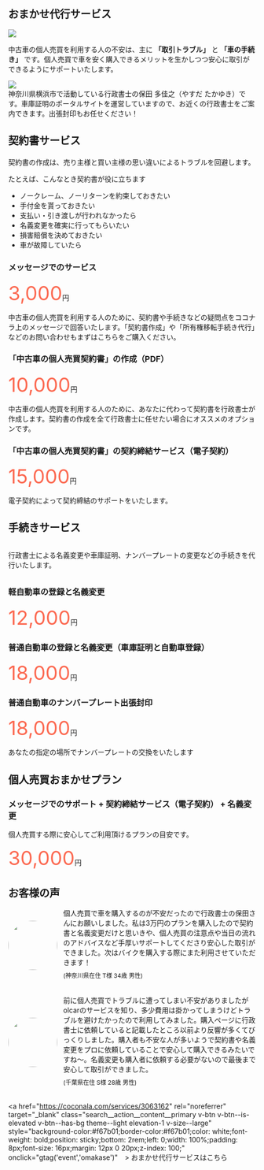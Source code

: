## おまかせ代行サービス

<img loading="lazy" src="https://homepage.gsss.pro/wp-content/uploads/2023/08/1a7321fd5c87b44161456ab0d5bcbbaf-1.png">

中古車の個人売買を利用する人の不安は、主に **「取引トラブル」** と **「車の手続き」** です。個人売買で車を安く購入できるメリットを生かしつつ安心に取引ができるようにサポートいたします。

<div class="border">
<img loading="lazy" style="max-width: 300px;" src="https://homepage.gsss.pro/wp-content/uploads/2023/08/image-768x474.png">
<div>
神奈川県横浜市で活動している行政書士の保田 多佳之（やすだ たかゆき）です。車庫証明のポータルサイトを運営していますので、お近くの行政書士をご案内できます。出張封印もお任せください！
</div>
</div>

## 契約書サービス

<div style="margin: 20px 0px;">
契約書の作成は、売り主様と買い主様の思い違いによるトラブルを回避します。  
  
たとえば、こんなとき契約書が役に立ちます  
  
- ノークレーム、ノーリターンを約束しておきたい
- 手付金を貰っておきたい
- 支払い・引き渡しが行われなかったら
- 名義変更を確実に行ってもらいたい
- 損害賠償を決めておきたい
- 車が故障していたら

</div>

### メッセージでのサービス

<span style="font-size:40px;color: #fc6a52;">3,000</span>円

中古車の個人売買を利用する人のために、契約書や手続きなどの疑問点をココナラ上のメッセージで回答いたします。「契約書作成」や「所有権移転手続き代行」などのお問い合わせもまずはこちらをご購入ください。

### 「中古車の個人売買契約書」の作成（PDF）

<span style="font-size:40px;color: #fc6a52;">10,000</span>円

中古車の個人売買を利用する人のために、あなたに代わって契約書を行政書士が作成します。契約書の作成を全て行政書士に任せたい場合にオススメのオプションです。

### 「中古車の個人売買契約書」の契約締結サービス（電子契約）

<span style="font-size:40px;color: #fc6a52;">15,000</span>円

電子契約によって契約締結のサポートをいたします。

## 手続きサービス

<div style="margin: 32px 0px;">
行政書士による名義変更や車庫証明、ナンバープレートの変更などの手続きを代行いたします。
</div>

### 軽自動車の登録と名義変更

<span style="font-size:40px;color: #fc6a52;">12,000</span>円

### 普通自動車の登録と名義変更（車庫証明と自動車登録）

<span style="font-size:40px;color: #fc6a52;">18,000</span>円

### 普通自動車のナンバープレート出張封印

<span style="font-size:40px;color: #fc6a52;">18,000</span>円

あなたの指定の場所でナンバープレートの交換をいたします

## 個人売買おまかせプラン

### メッセージでのサポート + 契約締結サービス（電子契約） + 名義変更

個人売買する際に安心してご利用頂けるプランの目安です。

<span style="font-size:40px;color: #fc6a52;">30,000</span>円

## お客様の声

<div style="display: flex;align-items: center;margin-bottom: 24px;">
<img loading="lazy" style="width: 100px;border-radius: 50px;" src="/img/user1.webp" />
<div style="
    margin-left: 12px;
    font-size: 14px;
">
<div>
個人売買で車を購入するのが不安だったので行政書士の保田さんにお願いしました。私は3万円のプランを購入したので契約書と名義変更だけと思いきや、個人売買の注意点や当日の流れのアドバイスなど手厚いサポートしてくださり安心した取引ができました。次はバイクを購入する際にまた利用させていただきます！
</div>
<div style="font-size: 12px;margin: 8px 0;">(神奈川県在住 T様 34歳 男性)</div>
</div>
</div>

<div style="display: flex;align-items: center;margin-bottom: 24px;">
<img loading="lazy" style="width: 100px;border-radius: 50px;" src="/img/user2.webp" />
<div style="
    margin-left: 12px;
    font-size: 14px;
">
<div>
前に個人売買でトラブルに遭ってしまい不安がありましたがolcarのサービスを知り、多少費用は掛かってしまうけどトラブルを避けたかったので利用してみました。購入ページに行政書士に依頼していると記載したところ以前より反響が多くてびっくりしました。購入者も不安な人が多いようで契約書や名義変更をプロに依頼していることで安心して購入できるみたいですね〜。名義変更も購入者に依頼する必要がないので最後まで安心して取引ができました。
</div>
<div style="font-size: 12px;margin: 8px 0;">(千葉県在住 S様 28歳 男性)</div>
</div>
</div>

<a href="https://coconala.com/services/3063162" rel="noreferrer" target="_blank" class="search__action__content__primary v-btn v-btn--is-elevated v-btn--has-bg theme--light elevation-1 v-size--large" style="background-color:#f67b01;border-color:#f67b01;color: white;font-weight: bold;position: sticky;bottom: 2rem;left: 0;width: 100%;padding: 8px;font-size: 16px;margin: 12px 0 20px;z-index: 100;" onclick="gtag('event','omakase')"　>
おまかせ代行サービスはこちら
</a>

<!-- Google tag (gtag.js) -->
<script async src="https://www.googletagmanager.com/gtag/js?id=G-1KCVKY0SMM"></script>
<script>
  window.dataLayer = window.dataLayer || [];
  function gtag(){dataLayer.push(arguments);}
  gtag('js', new Date());

  gtag('config', 'G-1KCVKY0SMM');
</script>